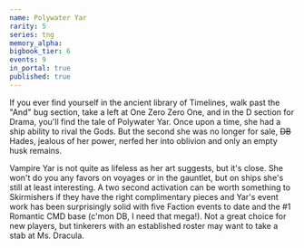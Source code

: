 ```yaml
---
name: Polywater Yar
rarity: 5
series: tng
memory_alpha:
bigbook_tier: 6
events: 9
in_portal: true
published: true
---
```


If you ever find yourself in the ancient library of Timelines, walk past the "And" bug section, take a left at One Zero Zero One, and in the D section for Drama, you'll find the tale of Polywater Yar. Once upon a time, she had a ship ability to rival the Gods. But the second she was no longer for sale, ~~DB~~ Hades, jealous of her power, nerfed her into oblivion and only an empty husk remains.

Vampire Yar is not quite as lifeless as her art suggests, but it's close. She won't do you any favors on voyages or in the gauntlet, but on ships she's still at least interesting. A two second activation can be worth something to Skirmishers if they have the right complimentary pieces and Yar's event work has been surprisingly solid with five Faction events to date and the #1 Romantic CMD base (c'mon DB, I need that mega!). Not a great choice for new players, but tinkerers with an established roster may want to take a stab at Ms. Dracula.
